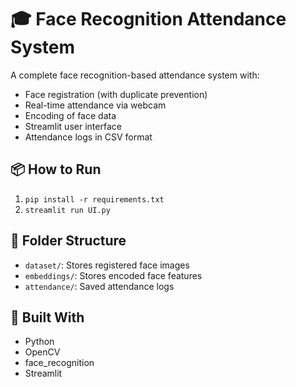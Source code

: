 
# 🎓 Face Recognition Attendance System

A complete face recognition-based attendance system with:
- Face registration (with duplicate prevention)
- Real-time attendance via webcam
- Encoding of face data
- Streamlit user interface
- Attendance logs in CSV format

## 📦 How to Run
1. `pip install -r requirements.txt`
2. `streamlit run UI.py`

## 📁 Folder Structure
- `dataset/`: Stores registered face images
- `embeddings/`: Stores encoded face features
- `attendance/`: Saved attendance logs

## 🧠 Built With
- Python
- OpenCV
- face_recognition
- Streamlit
